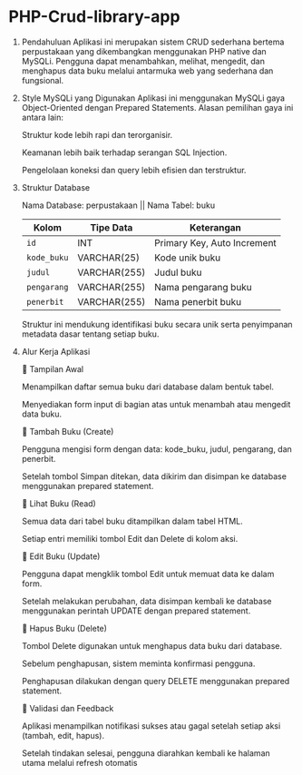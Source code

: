 # PHP-Crud-library-app

1. Pendahuluan
Aplikasi ini merupakan sistem CRUD sederhana bertema perpustakaan yang dikembangkan menggunakan PHP native dan MySQLi. Pengguna dapat menambahkan, melihat, mengedit, dan menghapus data buku melalui antarmuka web yang sederhana dan fungsional.

2. Style MySQLi yang Digunakan
Aplikasi ini menggunakan MySQLi gaya Object-Oriented dengan Prepared Statements. Alasan pemilihan gaya ini antara lain:

      Struktur kode lebih rapi dan terorganisir.

      Keamanan lebih baik terhadap serangan SQL Injection.

      Pengelolaan koneksi dan query lebih efisien dan terstruktur.

3. Struktur Database

   Nama Database: perpustakaan ||
   Nama Tabel: buku

    | Kolom       | Tipe Data    | Keterangan                  |
    | ----------- | ------------ | --------------------------- |
    | `id`        | INT          | Primary Key, Auto Increment |
    | `kode_buku` | VARCHAR(25)  | Kode unik buku              |
    | `judul`     | VARCHAR(255) | Judul buku                  |
    | `pengarang` | VARCHAR(255) | Nama pengarang buku         |
    | `penerbit`  | VARCHAR(255) | Nama penerbit buku          |


    Struktur ini mendukung identifikasi buku secara unik serta penyimpanan metadata dasar tentang setiap buku.

4. Alur Kerja Aplikasi
      
      🔹 Tampilan Awal

      Menampilkan daftar semua buku dari database dalam bentuk tabel.
      
      Menyediakan form input di bagian atas untuk menambah atau mengedit data buku.
      
      🔹 Tambah Buku (Create)

      Pengguna mengisi form dengan data: kode_buku, judul, pengarang, dan penerbit.
      
      Setelah tombol Simpan ditekan, data dikirim dan disimpan ke database menggunakan prepared statement.
      
      🔹 Lihat Buku (Read)

      Semua data dari tabel buku ditampilkan dalam tabel HTML.
      
      Setiap entri memiliki tombol Edit dan Delete di kolom aksi.
      
      🔹 Edit Buku (Update)

      Pengguna dapat mengklik tombol Edit untuk memuat data ke dalam form.
      
      Setelah melakukan perubahan, data disimpan kembali ke database menggunakan perintah UPDATE dengan prepared statement.
      
      🔹 Hapus Buku (Delete)

      Tombol Delete digunakan untuk menghapus data buku dari database.
      
      Sebelum penghapusan, sistem meminta konfirmasi pengguna.
      
      Penghapusan dilakukan dengan query DELETE menggunakan prepared statement.
      
      🔹 Validasi dan Feedback

      Aplikasi menampilkan notifikasi sukses atau gagal setelah setiap aksi (tambah, edit, hapus).
      
      Setelah tindakan selesai, pengguna diarahkan kembali ke halaman utama melalui refresh otomatis

    
    
